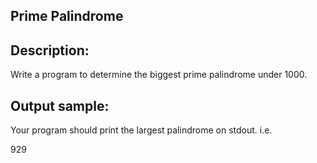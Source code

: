## Prime Palindrome

## Description:
Write a program to determine the biggest prime palindrome under 1000.

## Output sample:
Your program should print the largest palindrome on stdout. i.e.

929
